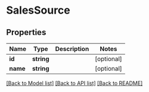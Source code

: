 # SalesSource

## Properties
Name | Type | Description | Notes
------------ | ------------- | ------------- | -------------
**id** | **string** |  | [optional] 
**name** | **string** |  | [optional] 

[[Back to Model list]](../README.md#documentation-for-models) [[Back to API list]](../README.md#documentation-for-api-endpoints) [[Back to README]](../README.md)


